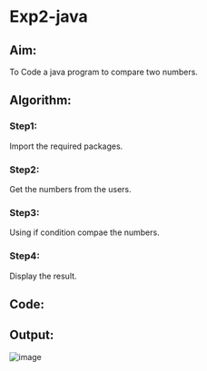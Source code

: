 # Exp2-java
## Aim:
To Code a java program to compare two numbers.
## Algorithm:
### Step1:
Import the required packages.
### Step2:
Get the numbers from the users.
### Step3:
Using if condition compae the numbers.
### Step4:
Display the result.
## Code:
## Output:
![image](https://github.com/Archana2003-Jkumar/Exp2-java/assets/93427594/217b454c-8a9c-4fcd-82b4-2c9bb898ae10)
